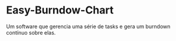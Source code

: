 # Easy-Burndow-Chart
 Um software que gerencia uma série de tasks e gera um burndown contínuo sobre elas.
